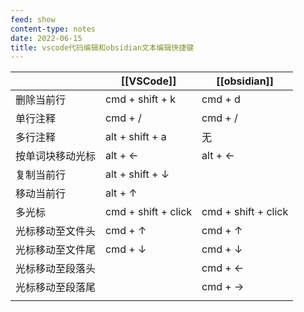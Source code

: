 ```yaml
---
feed: show
content-type: notes
date: 2022-06-15
title: vscode代码编辑和obsidian文本编辑快捷键
---
```

|                  | [[VSCode]]          |[[obsidian]] |
| ---------------- | ------------------- | ------------ |
| 删除当前行       | cmd + shift + k     |   cmd + d           |
| 单行注释         | cmd + /             |  cmd + /            |
| 多行注释         | alt + shift + a     |  无            |
| 按单词块移动光标 | alt + ←             |   alt + ←           |
| 复制当前行       | alt + shift + ↓     |              |
| 移动当前行       | alt + ↑             |              |
| 多光标           | cmd + shift + click | cmd + shift + click             |
| 光标移动至文件头 |   cmd + ↑           | cmd + ↑               |
| 光标移动至文件尾 |   cmd + ↓          | cmd + ↓       |
| 光标移动至段落头 |             | cmd + ←       |
| 光标移动至段落尾 |             | cmd + →       |
|                  |                     |              |
